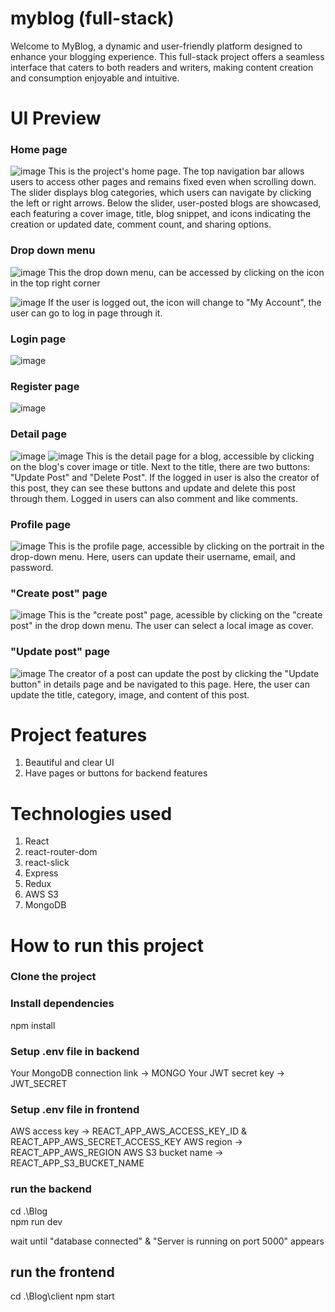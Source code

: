 # myblog (full-stack)
Welcome to MyBlog, a dynamic and user-friendly platform designed to enhance your blogging experience. This full-stack project offers a seamless interface that caters to both readers and writers, making content creation and consumption enjoyable and intuitive.

# UI Preview
### Home page
![image](https://github.com/Daniel-codeApe/Blog/assets/172876551/1a80d760-ee52-47ba-bffa-215827565c40)
This is the project's home page. The top navigation bar allows users to access other pages and remains fixed even when scrolling down.
The slider displays blog categories, which users can navigate by clicking the left or right arrows.
Below the slider, user-posted blogs are showcased, each featuring a cover image, title, blog snippet, and icons indicating the creation or updated date, comment count, and sharing options.

### Drop down menu
![image](https://github.com/Daniel-codeApe/Blog/assets/172876551/096811e6-b063-4c6a-bb05-c889bc14daf7)
This the drop down menu, can be accessed by clicking on the icon in the top right corner

![image](https://github.com/Daniel-codeApe/Blog/assets/172876551/1afc14b4-d67b-449e-b990-d90a688a6f21)
If the user is logged out, the icon will change to "My Account", the user can go to log in page through it.

### Login page
![image](https://github.com/Daniel-codeApe/Blog/assets/172876551/eae4d691-cc34-48e3-a77f-af5d7adb4fa8)

### Register page
![image](https://github.com/Daniel-codeApe/Blog/assets/172876551/90627f2d-e45e-4da2-9169-26d5dd66e73b)

### Detail page
![image](https://github.com/Daniel-codeApe/Blog/assets/172876551/9758daf5-956f-4297-8ea0-f03de0b6bbdf)
![image](https://github.com/Daniel-codeApe/Blog/assets/172876551/94631b8a-4a5e-4bb2-8851-faf38b561457)
This is the detail page for a blog, accessible by clicking on the blog's cover image or title.
Next to the title, there are two buttons: "Update Post" and "Delete Post". If the logged in user 
is also the creator of this post, they can see these buttons and update and delete this post through them.
Logged in users can also comment and like comments.

### Profile page
![image](https://github.com/Daniel-codeApe/Blog/assets/172876551/2b5a7dff-ee51-4d71-9a0b-f863ece3f791)
This is the profile page, accessible by clicking on the portrait in the drop-down menu.
Here, users can update their username, email, and password.

### "Create post" page
![image](https://github.com/Daniel-codeApe/Blog/assets/172876551/704cf43b-2aae-48ce-9e12-86e274a7f254)
This is the "create post" page, acessible by clicking on the "create post" in the drop down menu.
The user can select a local image as cover.

### "Update post" page
![image](https://github.com/Daniel-codeApe/Blog/assets/172876551/e3ecb1c2-a331-4a39-a5da-5d34e5bf07a0)
The creator of a post can update the post by clicking the "Update button" in details page and 
be navigated to this page. Here, the user can update the title, category, image, and content of this post.

# Project features
1. Beautiful and clear UI
2. Have pages or buttons for backend features

# Technologies used
1. React
2. react-router-dom
3. react-slick
4. Express
5. Redux
6. AWS S3
7. MongoDB

# How to run this project
### Clone the project

### Install dependencies
npm install

### Setup .env file in backend
Your MongoDB connection link -> MONGO
Your JWT secret key -> JWT_SECRET

### Setup .env file in frontend
AWS access key -> REACT_APP_AWS_ACCESS_KEY_ID & REACT_APP_AWS_SECRET_ACCESS_KEY
AWS region -> REACT_APP_AWS_REGION
AWS S3 bucket name -> REACT_APP_S3_BUCKET_NAME

### run the backend
cd .\Blog\
npm run dev

wait until "database connected" & "Server is running on port 5000" appears

## run the frontend
cd .\Blog\client
npm start
